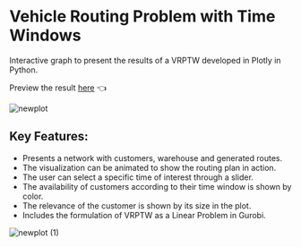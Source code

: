 # Vehicle Routing Problem with Time Windows

Interactive graph to present the results of a VRPTW developed in Plotly in Python. 

Preview the result [here](https://jsurrea.github.io/VRPTW/) 👈

![newplot](https://user-images.githubusercontent.com/68788933/236583775-ce29b51f-371a-408f-a893-651cd9083318.png)

## Key Features:
- Presents a network with customers, warehouse and generated routes.
- The visualization can be animated to show the routing plan in action.
- The user can select a specific time of interest through a slider. 
- The availability of customers according to their time window is shown by color.
- The relevance of the customer is shown by its size in the plot.
- Includes the formulation of VRPTW as a Linear Problem in Gurobi.

![newplot (1)](https://user-images.githubusercontent.com/68788933/236583792-18f6373b-029a-4b6d-9c8a-ab7ab2b4d6e1.png)
